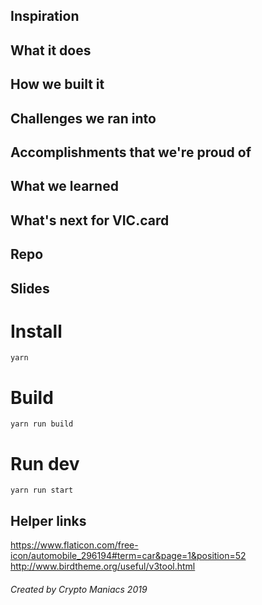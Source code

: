 ## Inspiration

## What it does


## How we built it


## Challenges we ran into

## Accomplishments that we're proud of


## What we learned

## What's next for VIC.card


## Repo


## Slides


# Install
``yarn``

# Build
``yarn run build``

# Run dev
``yarn run start``

## Helper links

https://www.flaticon.com/free-icon/automobile_296194#term=car&page=1&position=52
http://www.birdtheme.org/useful/v3tool.html

###### Created by Crypto Maniacs 2019
